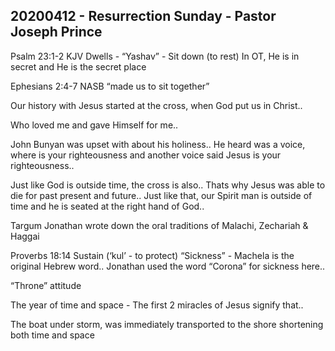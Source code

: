## 20200412 - Resurrection Sunday - Pastor Joseph Prince

Psalm 23:1-2 KJV
Dwells - “Yashav” - Sit down (to rest)
In OT, He is in secret and He is the secret place

Ephesians 2:4-7 NASB
“made us to sit together”

Our history with Jesus started at the cross, when God put us in Christ..

Who loved me and gave Himself for me..

John Bunyan was upset with about his holiness.. He heard was a voice, where is your righteousness and another voice said Jesus is your righteousness..

Just like God is outside time, the cross is also.. Thats why Jesus was able to die for past present and future.. Just like that, our Spirit man is outside of time and he is seated at the right hand of God..

Targum Jonathan wrote down the oral traditions of Malachi, Zechariah & Haggai

Proverbs 18:14
Sustain (‘kul’ - to protect) 
“Sickness” - Machela is the original Hebrew word..
Jonathan used the word “Corona” for sickness here..


“Throne” attitude

The year of time and space - The first 2 miracles of Jesus signify that..

The boat under storm, was immediately transported to the shore shortening both time and space
